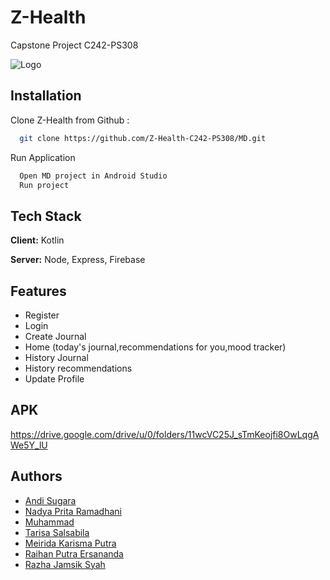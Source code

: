 
# Z-Health

Capstone Project C242-PS308


![Logo](https://storage.cloud.google.com/z-health-bucket23/logo/Group%207.png)


## Installation

Clone Z-Health from Github : 

```bash
  git clone https://github.com/Z-Health-C242-PS308/MD.git
```
Run Application
```bash
  Open MD project in Android Studio
  Run project
```

    
## Tech Stack

**Client:** Kotlin

**Server:** Node, Express, Firebase


## Features

- Register
- Login
- Create Journal
- Home (today's journal,recommendations for you,mood tracker)
- History Journal
- History recommendations
- Update Profile


## APK

https://drive.google.com/drive/u/0/folders/11wcVC25J_sTmKeojfi8OwLqgAWe5Y_lU


## Authors

- [Andi Sugara](https://www.linkedin.com/in/andi-sugara/)
- [Nadya Prita Ramadhani](https://www.linkedin.com/in/nadyaprita/)
- [Muhammad](https://www.linkedin.com/in/muhammad-met/)
- [Tarisa Salsabila](https://www.linkedin.com/in/tarisa-salsabila/)
- [Meirida Karisma Putra](https://www.linkedin.com/in/meiridakarismaputri1652/)
- [Raihan Putra Ersananda](https://www.linkedin.com/in/raihan-putra-ersananda-000627328/)
- [Razha Jamsik Syah](https://www.linkedin.com/in/razha-jamsik-syah-6b5082221/)



